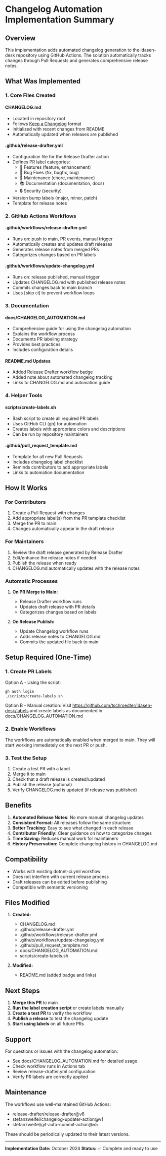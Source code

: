 # Changelog Automation Implementation Summary

## Overview

This implementation adds automated changelog generation to the idasen-desk repository using GitHub Actions. The solution automatically tracks changes through Pull Requests and generates comprehensive release notes.

## What Was Implemented

### 1. Core Files Created

#### CHANGELOG.md
- Located in repository root
- Follows [Keep a Changelog](https://keepachangelog.com/) format
- Initialized with recent changes from README
- Automatically updated when releases are published

#### .github/release-drafter.yml
- Configuration file for the Release Drafter action
- Defines PR label categories:
  - 🚀 Features (feature, enhancement)
  - 🐛 Bug Fixes (fix, bugfix, bug)
  - 🧰 Maintenance (chore, maintenance)
  - 📚 Documentation (documentation, docs)
  - 🔒 Security (security)
- Version bump labels (major, minor, patch)
- Template for release notes

### 2. GitHub Actions Workflows

#### .github/workflows/release-drafter.yml
- Runs on: push to main, PR events, manual trigger
- Automatically creates and updates draft releases
- Generates release notes from merged PRs
- Categorizes changes based on PR labels

#### .github/workflows/update-changelog.yml
- Runs on: release published, manual trigger
- Updates CHANGELOG.md with published release notes
- Commits changes back to main branch
- Uses [skip ci] to prevent workflow loops

### 3. Documentation

#### docs/CHANGELOG_AUTOMATION.md
- Comprehensive guide for using the changelog automation
- Explains the workflow process
- Documents PR labeling strategy
- Provides best practices
- Includes configuration details

#### README.md Updates
- Added Release Drafter workflow badge
- Added note about automated changelog tracking
- Links to CHANGELOG.md and automation guide

### 4. Helper Tools

#### scripts/create-labels.sh
- Bash script to create all required PR labels
- Uses GitHub CLI (gh) for automation
- Creates labels with appropriate colors and descriptions
- Can be run by repository maintainers

#### .github/pull_request_template.md
- Template for all new Pull Requests
- Includes changelog label checklist
- Reminds contributors to add appropriate labels
- Links to automation documentation

## How It Works

### For Contributors

1. Create a Pull Request with changes
2. Add appropriate label(s) from the PR template checklist
3. Merge the PR to main
4. Changes automatically appear in the draft release

### For Maintainers

1. Review the draft release generated by Release Drafter
2. Edit/enhance the release notes if needed
3. Publish the release when ready
4. CHANGELOG.md automatically updates with the release notes

### Automatic Processes

1. **On PR Merge to Main:**
   - Release Drafter workflow runs
   - Updates draft release with PR details
   - Categorizes changes based on labels

2. **On Release Publish:**
   - Update Changelog workflow runs
   - Adds release notes to CHANGELOG.md
   - Commits the updated file back to main

## Setup Required (One-Time)

### 1. Create PR Labels

Option A - Using the script:
```bash
gh auth login
./scripts/create-labels.sh
```

Option B - Manual creation:
Visit https://github.com/tschroedter/idasen-desk/labels and create labels as documented in docs/CHANGELOG_AUTOMATION.md

### 2. Enable Workflows

The workflows are automatically enabled when merged to main. They will start working immediately on the next PR or push.

### 3. Test the Setup

1. Create a test PR with a label
2. Merge it to main
3. Check that a draft release is created/updated
4. Publish the release (optional)
5. Verify CHANGELOG.md is updated (if release was published)

## Benefits

1. **Automated Release Notes:** No more manual changelog updates
2. **Consistent Format:** All releases follow the same structure
3. **Better Tracking:** Easy to see what changed in each release
4. **Contributor Friendly:** Clear guidance on how to categorize changes
5. **Time Saving:** Reduces manual work for maintainers
6. **History Preservation:** Complete changelog history in CHANGELOG.md

## Compatibility

- Works with existing dotnet-ci.yml workflow
- Does not interfere with current release process
- Draft releases can be edited before publishing
- Compatible with semantic versioning

## Files Modified

1. **Created:**
   - CHANGELOG.md
   - .github/release-drafter.yml
   - .github/workflows/release-drafter.yml
   - .github/workflows/update-changelog.yml
   - .github/pull_request_template.md
   - docs/CHANGELOG_AUTOMATION.md
   - scripts/create-labels.sh

2. **Modified:**
   - README.md (added badge and links)

## Next Steps

1. **Merge this PR** to main
2. **Run the label creation script** or create labels manually
3. **Create a test PR** to verify the workflow
4. **Publish a release** to test the changelog update
5. **Start using labels** on all future PRs

## Support

For questions or issues with the changelog automation:
- See docs/CHANGELOG_AUTOMATION.md for detailed usage
- Check workflow runs in Actions tab
- Review release-drafter.yml configuration
- Verify PR labels are correctly applied

## Maintenance

The workflows use well-maintained GitHub Actions:
- release-drafter/release-drafter@v6
- stefanzweifel/changelog-updater-action@v1
- stefanzweifel/git-auto-commit-action@v5

These should be periodically updated to their latest versions.

---

**Implementation Date:** October 2024
**Status:** ✅ Complete and ready to use
